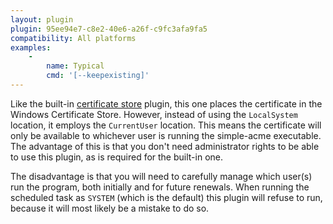 ```yaml
---
layout: plugin
plugin: 95ee94e7-c8e2-40e6-a26f-c9fc3afa9fa5
compatibility: All platforms
examples:
    - 
        name: Typical
        cmd: '[‑‑keepexisting]' 
---
```

Like the built-in [certificate store](/reference/plugins/store/certificatestore) plugin, 
this one places the certificate in the Windows Certificate Store. However, instead of 
using the `LocalSystem` location, it employs the `CurrentUser` location. This means the certificate will only be available to whichever user is running the simple-acme executable. The advantage of this is that you don't need administrator rights to be able to use this plugin, as is required for the built-in one.

The disadvantage is that you will need to carefully manage which user(s) run the program, both
initially and for future renewals. When running the scheduled task as `SYSTEM` (which is the 
default) this plugin will refuse to run, because it will most likely be a mistake to do so.
